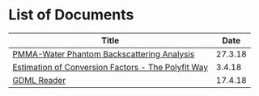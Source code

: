 # List of Documents

| Title                                    | Date    |
| ---------------------------------------- | ------- |
| [PMMA-Water Phantom Backscattering Analysis](phantom_analysis_27_3/pres.html) | 27.3.18 |
| [Estimation of Conversion Factors - The Polyfit Way](conversion_poly_3_4/pres.html) | 3.4.18  |
| [GDML Reader](GDML_reader_17_4/pres.html) | 17.4.18 |